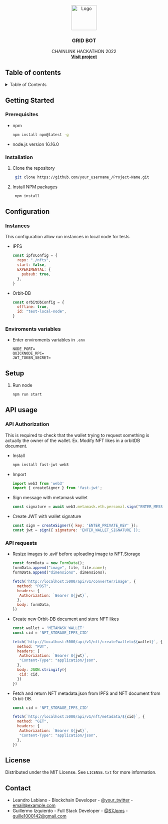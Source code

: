 <div align="center">
  <a href="https://github.com/othneildrew/Best-README-Template">
    <img src="images/logo.png" alt="Logo" width="80" height="80">
  </a>

  <h3 align="center">GRID BOT</h3>

  <p align="center">
   CHAINLINK HACKATHON 2022
    <br />
    <a href="https://wispy-snowflake-7196.on.fleek.co/" target="_blank"><strong>Visit project</strong></a>
  </p>
</div>



<!-- TABLE OF CONTENTS -->
## Table of contents

<details>
  <summary>Table of Contents</summary>
  <ol>
    <li>
      <a href="#getting-started">Getting Started</a>
      <ul>
        <li><a href="#prerequisites">Prerequisites</a></li>
        <li><a href="#installation">Installation</a></li>
      </ul>
    </li>
    <li>
      <a href="#configuration">Configuration</a>
       <ul>
        <li><a href="#instances">Instances</a></li>
        <li><a href="#enviroments-variables">Enviroments variables</a></li>
      </ul>
    </li>
    <li>
      <a href="#api-usage">API usage</a>
      <ul>
        <li><a href="#api-authorization">API authorization</a></li>
        <li><a href="#api-requests">API requests</a></li>
      </ul>
    </li>
    <li><a href="#license">License</a></li>
    <li><a href="#contact">Contact</a></li>
  </ol>
</details>



<!-- GETTING STARTED -->
## Getting Started

### Prerequisites

* npm
  ```sh
  npm install npm@latest -g
  ```
  
* node.js version 16.16.0
 
### Installation

1. Clone the repository
   ```sh
    git clone https://github.com/your_username_/Project-Name.git
   ```

2. Install NPM packages
   ```sh
    npm install
   ```

<!-- CONFIG -->
## Configuration

### Instances
This configuration allow run instances in local node for tests

* IPFS
  ```js
  const ipfsConfig = {
    repo: "./nfts",
    start: false,
    EXPERIMENTAL: {
      pubsub: true,
    },
  }
  ```

* Orbit-DB
  ```js
  const orbitDbConfig = {
    offline: true,
    id: "test-local-node",
  }
  ```

### Enviroments variables

* Enter enviroments variables in `.env`
   ```
   NODE_PORT=
   QUICKNODE_RPC=
   JWT_TOKEN_SECRET=
   ```  

<!-- SETUP -->
## Setup

1. Run node
   ```sh
   npm run start
   ```



<!-- USAGE -->
## API usage

### API Authorization

This is required to check that the wallet trying to request something is actually the owner of the wallet. 
Ex. Modify NFT likes in a orbitDB document.


* Install
  ```sh
  npm install fast-jwt web3
  ```

* Import
  ```js
  import web3 from 'web3'
  import { createSigner } from 'fast-jwt';
  ```

* Sign message with metamask wallet
  ```js
  const signature = await web3.metamask.eth.personal.sign("ENTER_MESSAGE_TO_SIGN", "ENTER_SIGNER_ADDRESS")
  ```

* Create JWT with wallet signature
  ```js
  const sign = createSigner({ key: 'ENTER_PRIVATE_KEY' });
  const jwt = sign({ signature: 'ENTER_WALLET_SIGNATURE });
  ```

### API requests

* Resize images to .avif before uploading image to NFT.Storage
  ```js
  const formData = new FormData();
  formData.append("image", file, file.name);
  formData.append("dimensions", dimensions);

  fetch('http://localhost:5000/api/v1/converter/image', {
    method: "POST",
    headers: {
     Authorization: `Bearer ${jwt}`,
    },
    body: formData,
  })
  ```

* Create new Orbit-DB document and store NFT likes
  ```js
  const wallet = 'METAMASK_WALLET'
  const cid = 'NFT_STORAGE_IPFS_CID'

  fetch(`http://localhost:5000/api/v1/nft/create?wallet=${wallet}`, {
    method: "PUT",
    headers: {
     Authorization: `Bearer ${jwt}`,
     "Content-Type": "application/json",
    },
    body: JSON.stringify({
     cid: cid,
    })
  })
  ```

* Fetch and return NFT metadata.json from IPFS and NFT document from Orbit-DB.
  ```js
  const cid = 'NFT_STORAGE_IPFS_CID'

  fetch(`http://localhost:5000/api/v1/nft/metadata/${cid}`, {
    method: "GET",
    headers: {
     Authorization: `Bearer ${jwt}`,
     "Content-Type": "application/json",
    },
  })
  ```



<!-- LICENSE -->
## License

Distributed under the MIT License. See `LICENSE.txt` for more information.



<!-- CONTACT -->
## Contact

* Leandro Labiano - Blockchain Developer - [@your_twitter](https://twitter.com/your_username) - email@example.com
* Guillermo Izquierdo - Full Stack Developer - [@S7Joms](https://twitter.com/S7Joms) - guille1000142@gmail.com
